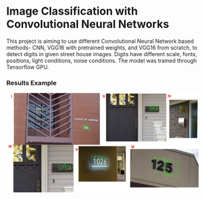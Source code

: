 # Image Classification with Convolutional Neural Networks

This project is aiming to use different Convolutional Neural Network based methods- CNN, VGG16 with pretrained weights, and VGG16 from scratch, to detect digits in given street house images. Digits have different scale, fonts, positions, light conditions, noise conditions. The model was trained through Tensorflow GPU.

### Results Example
![](/fiveimage.png)

